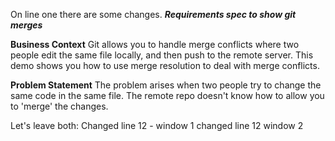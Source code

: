 On line one there are some changes.
***Requirements spec to show git merges***

**Business Context**
Git allows you to handle merge conflicts where two people edit the same file
locally, and then push to the remote server.
This demo shows you how to use merge resolution to deal with merge conflicts.

**Problem Statement**
The problem arises when two people try to change the same code in the same file. 
The remote repo doesn't know how to allow you to 'merge' the changes. 

Let's leave both:
Changed line 12 - window 1
changed line 12 window 2
